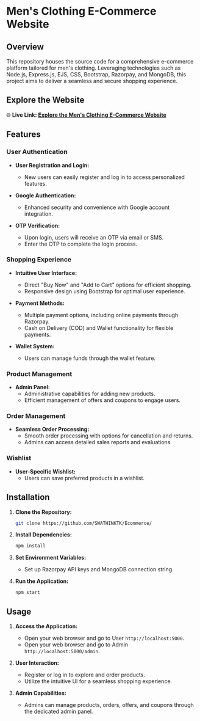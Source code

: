 # Men's Clothing E-Commerce Website

## Overview

This repository houses the source code for a comprehensive e-commerce platform tailored for men's clothing. Leveraging technologies such as Node.js, Express.js, EJS, CSS, Bootstrap, Razorpay, and MongoDB, this project aims to deliver a seamless and secure shopping experience.

## Explore the Website

🌐 **Live Link: [Explore the Men's Clothing E-Commerce Website](https://malefocus.onrender.com)**

## Features

### User Authentication

- **User Registration and Login:**
  - New users can easily register and log in to access personalized features.
  
- **Google Authentication:**
  - Enhanced security and convenience with Google account integration.
 
- **OTP Verification:**
  - Upon login, users will receive an OTP via email or SMS.
  - Enter the OTP to complete the login process.
 
    
### Shopping Experience

- **Intuitive User Interface:**
  - Direct "Buy Now" and "Add to Cart" options for efficient shopping.
  - Responsive design using Bootstrap for optimal user experience.

- **Payment Methods:**
  - Multiple payment options, including online payments through Razorpay.
  - Cash on Delivery (COD) and Wallet functionality for flexible payments.

- **Wallet System:**
  - Users can manage funds through the wallet feature.

### Product Management

- **Admin Panel:**
  - Administrative capabilities for adding new products.
  - Efficient management of offers and coupons to engage users.

### Order Management

- **Seamless Order Processing:**
  - Smooth order processing with options for cancellation and returns.
  - Admins can access detailed sales reports and evaluations.

### Wishlist

- **User-Specific Wishlist:**
  - Users can save preferred products in a wishlist.

## Installation

1. **Clone the Repository:**
    ```bash
    git clone https://github.com/SWATHINKTK/Ecommerce/
    ```

2. **Install Dependencies:**
    ```bash
    npm install
    ```

3. **Set Environment Variables:**
    - Set up Razorpay API keys and MongoDB connection string.

4. **Run the Application:**
    ```bash
    npm start
    ```

## Usage

1. **Access the Application:**
    - Open your web browser and go to User `http://localhost:5000`.
    - Open your web browser and go to Admin `http://localhost:5000/admin`.

2. **User Interaction:**
    - Register or log in to explore and order products.
    - Utilize the intuitive UI for a seamless shopping experience.

3. **Admin Capabilities:**
    - Admins can manage products, orders, offers, and coupons through the dedicated admin panel.




